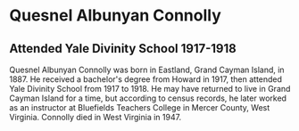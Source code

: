 # Quesnel Albunyan Connolly
## Attended Yale Divinity School 1917-1918
Quesnel Albunyan Connolly was born in Eastland, Grand Cayman Island, in 1887. He received a bachelor's degree from Howard in 1917, then attended Yale Divinity School from 1917 to 1918. He may have returned to live in Grand Cayman Island for a time, but according to census records, he later worked as an instructor at Bluefields Teachers College in Mercer County, West Virginia. Connolly died in West Virginia in 1947.
